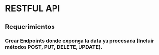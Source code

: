 # RESTFUL API
## Requerimientos
### Crear Endpoints donde exponga la data ya procesada (Incluir métodos POST, PUT, DELETE, UPDATE).